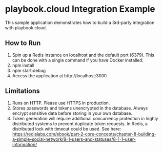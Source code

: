 # playbook.cloud Integration Example

This sample application demonstrates how to build a 3rd-party integration with playbook.cloud.

## How to Run

1. Spin up a Redis instance on localhost and the default port (6379). This can be done with a single command if you have Docker installed:
2. npm install
3. npm start:debug
4. Access the application at http://localhost:3000

## Limitations

1. Runs on HTTP. Please use HTTPS in production.
2. Stores passwords and tokens unencrypted in the database. Always encrypt sensitive data before storing in your own database.
3. Token generation will require additional concurrency protection in highly distributed systems to prevent duplicate token requests. In Redis, a distributed lock with timeout could be used. See here: https://redislabs.com/ebook/part-2-core-concepts/chapter-8-building-a-simple-social-network/8-1-users-and-statuses/8-1-1-user-information/